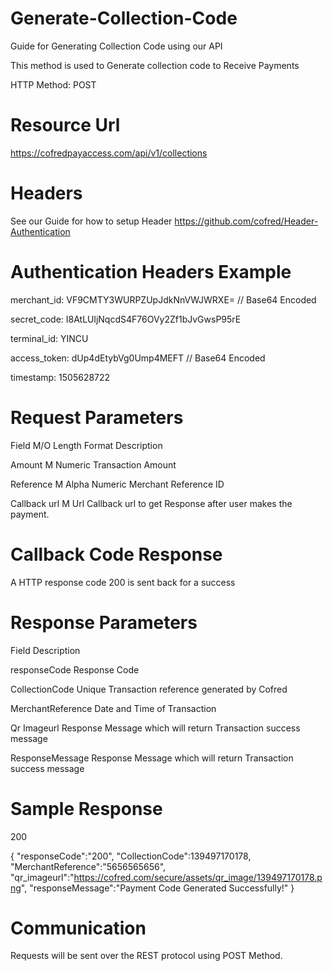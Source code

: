 # Generate-Collection-Code
Guide for Generating Collection Code using our API

This method is used to Generate collection code to Receive Payments

HTTP Method: POST


# Resource Url

https://cofredpayaccess.com/api/v1/collections

# Headers

See our Guide for how to setup Header https://github.com/cofred/Header-Authentication

# Authentication Headers Example

merchant_id: VF9CMTY3WURPZUpJdkNnVWJWRXE=   // Base64 Encoded

secret_code: I8AtLUljNqcdS4F76OVy2Zf1bJvGwsP95rE

terminal_id: YINCU

access_token: dUp4dEtybVg0Ump4MEFT  // Base64 Encoded

timestamp: 1505628722


# Request Parameters

Field	M/O	Length	Format	Description

Amount	M		Numeric	Transaction Amount 

Reference	M		Alpha Numeric	Merchant Reference ID

Callback url	M		Url	Callback url to get Response after user makes the payment.


# Callback Code Response

A HTTP response code 200 is sent back for a success

# Response Parameters

Field	Description

responseCode	Response Code

CollectionCode	Unique Transaction reference generated by Cofred

MerchantReference	Date and Time of Transaction

Qr Imageurl	Response Message which will return Transaction success message

ResponseMessage	Response Message which will return Transaction success message


# Sample Response

200

{
"responseCode":"200",
"CollectionCode":139497170178,
"MerchantReference":"5656565656",
"qr_imageurl":"https://cofred.com/secure/assets/qr_image/139497170178.png",
"responseMessage":"Payment Code Generated Successfully!"
}

# Communication

Requests will be sent over the REST protocol using POST Method.
